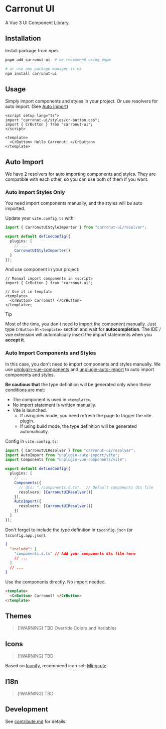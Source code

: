 # Carronut UI

A Vue 3 UI Component Library.

## Installation

Install package from npm.

```bash
pnpm add carronut-ui  # we recommend using pnpm

# or use any package manager is ok
npm install carronut-ui
```

## Usage

Simply import components and styles in your project. Or use resolvers for auto import. (See [Auto Import](#auto-import))

```tsx
<script setup lang="ts">
import "carronut-ui/styles/cr-button.css";
import { CrButton } from "carronut-ui";
</script>

<template>
  <CrButton> Hello Carronut! </CrButton>
</template>
```

## Auto Import

We have 2 resolvers for auto importing components and styles. They are compatible with each other, so you can use both of them if you want.

### Auto Import Styles Only

You need import components manually, and the styles will be auto imported.

Update your `vite.config.ts` with:

```ts
import { CarronutUIStyleImporter } from "carronut-ui/resolver";

export default defineConfig({
  plugins: [
    // ...
    CarronutUIStyleImporter()
  ]
});
```

And use component in your project:

```tsx
// Manual import components in <script>
import { CrButton } from "carronut-ui";

// Use it in template
<template>
  <CrButton> Carronut! </CrButton>
</template>;
```

> [!TIP]
> Most of the time, you don't need to import the component manually. Just type `CrButton` in `<template>` section and wait for **autocompletion**. The IDE / vue extension will automatically insert the import statements when you **accept it**.

### Auto Import Components and Styles

In this case, you don't need to import components and styles manually. We use [unplugin-vue-components](https://github.com/unplugin/unplugin-vue-components) and [unplugin-auto-import](https://github.com/unplugin/unplugin-auto-import) to auto import components and styles.

**Be cautious that** the type definition will be generated only when these conditions are met:

- The component is used in `<template>`.
- No import statement is written manually.
- Vite is launched.
  - If using dev mode, you need refresh the page to trigger the vite plugin.
  - If using build mode, the type definition will be generated automatically.

Config in `vite.config.ts`:

```ts
import { CarronutUIResolver } from "carronut-ui/resolver";
import AutoImport from "unplugin-auto-import/vite";
import Components from "unplugin-vue-components/vite";

export default defineConfig({
  plugins: [
    // ...
    Components({
      // dts: "./components.d.ts",  // Default components dts file
      resolvers: [CarronutUIResolver()]
    }),
    AutoImport({
      resolvers: [CarronutUIResolver()]
    })
  ]
});
```

Don't forget to include the type definition in `tsconfig.json` (or `tsconfig.app.json`).

```json
{
  "include": [
    "components.d.ts" // Add your components dts file here
    // ...
  ]
  // ...
}
```

Use the components directly. No import needed.

```html
<template>
  <CrButton> Carronut! </CrButton>
</template>
```

## Themes

> [!WARNING] TBD
> Override Colors and Variables

## Icons

> [!WARNING] TBD

Based on [Iconify](https://iconify.design/), recommend icon set: [Mingcute](https://github.com/Richard9394/MingCute)

## I18n

> [!WARNING] TBD

## Development

See [contribute.md](./CONTRIBUTE.md) for details.
